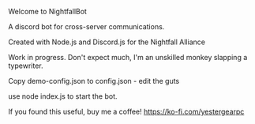 Welcome to NightfallBot

A discord bot for cross-server communications.

Created with Node.js and Discord.js for the Nightfall Alliance

Work in progress.  Don't expect much, I'm an unskilled monkey slapping a typewriter.

Copy demo-config.json to config.json - edit the guts

use node index.js to start the bot.

If you found this useful, buy me a coffee!  https://ko-fi.com/yestergearpc
